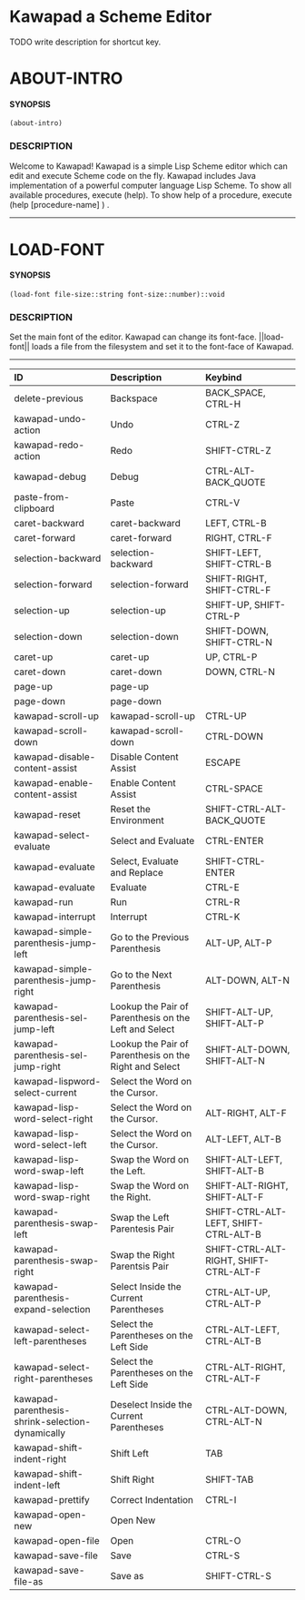 
   Kawapad a Scheme Editor
=============================

TODO write description for shortcut key.

ABOUT-INTRO
====================

#### SYNOPSIS ####
    (about-intro)

### DESCRIPTION ###
Welcome to Kawapad! Kawapad is a simple Lisp Scheme editor which can edit and
execute Scheme code on the fly. Kawapad includes Java implementation of a powerful
computer language Lisp Scheme. To show all available procedures, execute (help). To
show help of a procedure, execute (help [procedure-name] ) .



--------------------------------------------------------

LOAD-FONT
====================

#### SYNOPSIS ####
    (load-font file-size::string font-size::number)::void

### DESCRIPTION ###
Set the main font of the editor. Kawapad can change its font-face.
||load-font|| loads a file from the filesystem and set it to the font-face of Kawapad.



--------------------------------------------------------


| ID | Description | Keybind |
| :----- | :----- | :----- |
|delete-previous|Backspace|  BACK_SPACE, CTRL-H  |
|kawapad-undo-action|Undo|  CTRL-Z  |
|kawapad-redo-action|Redo|  SHIFT-CTRL-Z  |
|kawapad-debug|Debug|  CTRL-ALT-BACK_QUOTE  |
|paste-from-clipboard|Paste|  CTRL-V  |
|caret-backward|caret-backward|  LEFT, CTRL-B  |
|caret-forward|caret-forward|  RIGHT, CTRL-F  |
|selection-backward|selection-backward|  SHIFT-LEFT, SHIFT-CTRL-B  |
|selection-forward|selection-forward|  SHIFT-RIGHT, SHIFT-CTRL-F  |
|selection-up|selection-up|  SHIFT-UP, SHIFT-CTRL-P  |
|selection-down|selection-down|  SHIFT-DOWN, SHIFT-CTRL-N  |
|caret-up|caret-up|  UP, CTRL-P  |
|caret-down|caret-down|  DOWN, CTRL-N  |
|page-up|page-up|    |
|page-down|page-down|    |
|kawapad-scroll-up|kawapad-scroll-up|  CTRL-UP  |
|kawapad-scroll-down|kawapad-scroll-down|  CTRL-DOWN  |
|kawapad-disable-content-assist|Disable Content Assist|  ESCAPE  |
|kawapad-enable-content-assist|Enable Content Assist|  CTRL-SPACE  |
|kawapad-reset|Reset the Environment|  SHIFT-CTRL-ALT-BACK_QUOTE  |
|kawapad-select-evaluate|Select and Evaluate|  CTRL-ENTER  |
|kawapad-evaluate|Select, Evaluate and Replace|  SHIFT-CTRL-ENTER  |
|kawapad-evaluate|Evaluate|  CTRL-E  |
|kawapad-run|Run|  CTRL-R  |
|kawapad-interrupt|Interrupt|  CTRL-K  |
|kawapad-simple-parenthesis-jump-left|Go to the Previous Parenthesis|  ALT-UP, ALT-P  |
|kawapad-simple-parenthesis-jump-right|Go to the Next Parenthesis|  ALT-DOWN, ALT-N  |
|kawapad-parenthesis-sel-jump-left|Lookup the Pair of Parenthesis on the Left and Select|  SHIFT-ALT-UP, SHIFT-ALT-P  |
|kawapad-parenthesis-sel-jump-right|Lookup the Pair of Parenthesis on the Right and Select|  SHIFT-ALT-DOWN, SHIFT-ALT-N  |
|kawapad-lispword-select-current|Select the Word on the Cursor.|    |
|kawapad-lisp-word-select-right|Select the Word on the Cursor.|  ALT-RIGHT, ALT-F  |
|kawapad-lisp-word-select-left|Select the Word on the Cursor.|  ALT-LEFT, ALT-B  |
|kawapad-lisp-word-swap-left|Swap the Word on the Left.|  SHIFT-ALT-LEFT, SHIFT-ALT-B  |
|kawapad-lisp-word-swap-right|Swap the Word on the Right.|  SHIFT-ALT-RIGHT, SHIFT-ALT-F  |
|kawapad-parenthesis-swap-left|Swap the Left Parentesis Pair|  SHIFT-CTRL-ALT-LEFT, SHIFT-CTRL-ALT-B  |
|kawapad-parenthesis-swap-right|Swap the Right Parentsis Pair|  SHIFT-CTRL-ALT-RIGHT, SHIFT-CTRL-ALT-F  |
|kawapad-parenthesis-expand-selection|Select Inside the Current Parentheses|  CTRL-ALT-UP, CTRL-ALT-P  |
|kawapad-select-left-parentheses|Select the Parentheses on the Left Side|  CTRL-ALT-LEFT, CTRL-ALT-B  |
|kawapad-select-right-parentheses|Select the Parentheses on the Left Side|  CTRL-ALT-RIGHT, CTRL-ALT-F  |
|kawapad-parenthesis-shrink-selection-dynamically|Deselect Inside the Current Parentheses|  CTRL-ALT-DOWN, CTRL-ALT-N  |
|kawapad-shift-indent-right|Shift Left|  TAB  |
|kawapad-shift-indent-left|Shift Right|  SHIFT-TAB  |
|kawapad-prettify|Correct Indentation|  CTRL-I  |
|kawapad-open-new|Open New|    |
|kawapad-open-file|Open|  CTRL-O  |
|kawapad-save-file|Save|  CTRL-S  |
|kawapad-save-file-as|Save as|  SHIFT-CTRL-S  |

